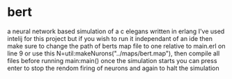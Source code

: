 # bert
a neural network based simulation of a c elegans written in erlang
I've used intelij for this project but if you wish to run it independant of an ide then make sure to change the path of berts map file to one relative to main.erl on line 9
or use this N=util:makeNurons("../maps/bert.map"),
then compile all files before running main:main()
once the simulation starts you can press enter to stop the rendom firing of neurons and again to halt the simulation
